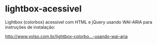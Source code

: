 # lightbox-acessivel
Lightbox (colorbox) acessível com HTML e jQuery usando WAI-ARIA
para instruções de instalação:

http://www.volso.com.br/lightbox-colorbo…-usando-wai-aria
